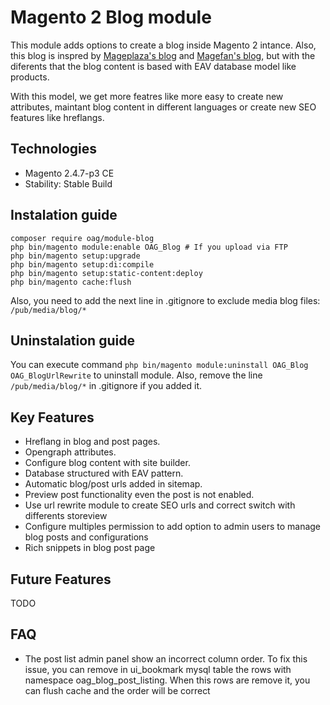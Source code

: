 # Magento 2 Blog module
This module adds options to create a blog inside Magento 2 intance. Also, this blog is inspred by [Mageplaza's blog](https://github.com/mageplaza/magento-2-blog) and [Magefan's blog](https://github.com/magefan/module-blog), but with the diferents that the blog content is based with EAV database model like products.

With this model, we get more featres like more easy to create new attributes, maintant blog content in different languages or create new SEO features like hreflangs.

## Technologies
- Magento 2.4.7-p3 CE
- Stability: Stable Build

## Instalation guide
```
composer require oag/module-blog
php bin/magento module:enable OAG_Blog # If you upload via FTP
php bin/magento setup:upgrade
php bin/magento setup:di:compile
php bin/magento setup:static-content:deploy
php bin/magento cache:flush
```
Also, you need to add the next line in .gitignore to exclude media blog files: ```/pub/media/blog/*```
## Uninstalation guide
You can execute command ```php bin/magento module:uninstall OAG_Blog OAG_BlogUrlRewrite``` to uninstall module.
Also, remove the line ```/pub/media/blog/*``` in .gitignore if you added it.

## Key Features
- Hreflang in blog and post pages.
- Opengraph attributes.
- Configure blog content with site builder.
- Database structured with EAV pattern.
- Automatic blog/post urls added in sitemap.
- Preview post functionality even the post is not enabled.
- Use url rewrite module to create SEO urls and correct switch with differents storeview
- Configure multiples permission to add option to admin users to manage blog posts and configurations
- Rich snippets in blog post page

## Future Features
TODO

## FAQ
- The post list admin panel show an incorrect column order.
To fix this issue, you can remove in ui_bookmark mysql table the rows with namespace oag_blog_post_listing. When this rows are remove it, you can flush cache and the order will be correct
